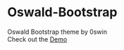 # Oswald-Bootstrap
Oswald Bootstrap theme by 0swin  
Check out the [Demo](https://github.com/0swin/Oswald-Bootstrap)